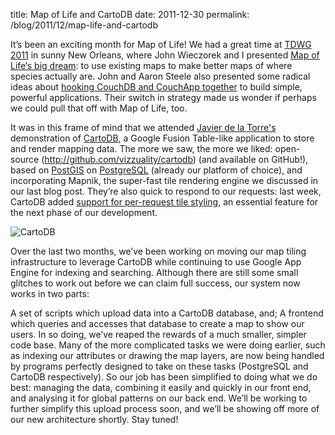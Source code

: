 title: Map of Life and CartoDB
date: 2011-12-30
permalink: /blog/2011/12/map-life-and-cartodb

It’s been an exciting month for Map of Life! We had a great time at [TDWG 2011](http://www.tdwg.org/conference2011/) in sunny New Orleans, where John Wieczorek and I presented [Map of Life‘s big dream](http://speakerdeck.com/u/gaurav/p/map-of-life-computer-demo-at-tdwg-2011): to use existing maps to make better maps of where species actually are. John and Aaron Steele also presented some radical ideas about [hooking CouchDB and CouchApp together](http://eightysteele.github.com/presentations/tdwg/2011/dce) to build simple, powerful applications. Their switch in strategy made us wonder if perhaps we could pull that off with Map of Life, too.

It was in this frame of mind that we attended [Javier de la Torre's](http://www.vizzuality.com/team/jatorre) demonstration of [CartoDB](http://cartodb.com/), a Google Fusion Table-like application to store and render mapping data. The more we saw, the more we liked: open-source (http://github.com/vizzuality/cartodb) (and available on GitHub!), based on [PostGIS](http://postgis.refractions.net/) on [PostgreSQL](http://www.postgresql.org/) (already our platform of choice), and incorporating Mapnik, the super-fast tile rendering engine we discussed in our last blog post. They’re also quick to respond to our requests: last week, CartoDB added [support for per-request tile styling](http://blog.cartodb.com/post/13968310966/dynamic-map-styles), an essential feature for the next phase of our development.

![CartoDB](/content_static/blog/2011-12-30/cartodb.png)

Over the last two months, we’ve been working on moving our map tiling infrastructure to leverage CartoDB while continuing to use Google App Engine for indexing and searching. Although there are still some small glitches to work out before we can claim full success, our system now works in two parts:

A set of scripts which upload data into a CartoDB database, and;
A frontend which queries and accesses that database to create a map to show our users.
In so doing, we’ve reaped the rewards of a much smaller, simpler code base. Many of the more complicated tasks we were doing earlier, such as indexing our attributes or drawing the map layers, are now being handled by programs perfectly designed to take on these tasks (PostgreSQL and CartoDB respectively). So our job has been simplified to doing what we do best: managing the data, combining it easily and quickly in our front end, and analysing it for global patterns on our back end.  We’ll be working to further simplify this upload process soon, and we’ll be showing off more of our new architecture shortly. Stay tuned!
